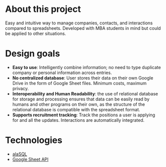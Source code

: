 # About this project
Easy and intuitive way to manage companies, contacts, and interactions compared to spreadsheets. Developed with MBA students in mind but could be applied to other situations.
# Design goals
- **Easy to use**: Intelligently combine information; no need to type duplicate company or personal information across entries.
- **No centralized database**: User stores their data on their own Google Drive in the form of Google Sheet files. Minimum costs, maximum privacy.
- **Interoperability and Human Readability**: the use of relational database for storage and processing ensures that data can be easily read by humans and other programs on their own, as the structure of the relational database is compatible with the spreadsheet format.
- **Supports recruitment tracking**: Track the positions a user is applying for and all the updates. Interactions are automatically integrated.
# Technologies
- [alaSQL](https://github.com/AlaSQL/alasql)
- [Google Sheet API](https://developers.google.com/sheets/api/guides/concepts)
